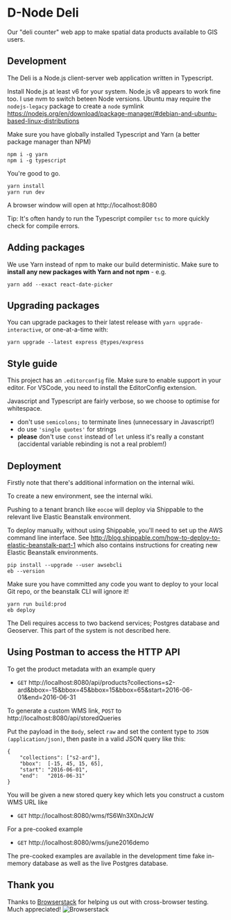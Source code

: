
D-Node Deli
===========

Our "deli counter" web app to make spatial data products available to GIS users.

Development
-----------

The Deli is a Node.js client-server web application written in Typescript.

Install Node.js at least v6 for your system. Node.js v8 appears to work fine too. I use nvm to switch beteen Node versions. Ubuntu may require the `nodejs-legacy` package to create a `node` symlink
https://nodejs.org/en/download/package-manager/#debian-and-ubuntu-based-linux-distributions

Make sure you have globally installed Typescript and Yarn (a better package manager than NPM)

    npm i -g yarn
    npm i -g typescript

You're good to go.

    yarn install
    yarn run dev

A browser window will open at http://localhost:8080

Tip: It's often handy to run the Typescript compiler `tsc` to more quickly check for compile errors.

Adding packages
---------------
We use Yarn instead of npm to make our build deterministic. Make sure to **install any new packages with Yarn and not npm** - e.g.

    yarn add --exact react-date-picker

Upgrading packages
------------------
You can upgrade packages to their latest release with `yarn upgrade-interactive`, or one-at-a-time with:

    yarn upgrade --latest express @types/express

Style guide
-----------
This project has an `.editorconfig` file. Make sure to enable support in your editor. For VSCode, you need to install the EditorConfig extension.

Javascript and Typescript are fairly verbose, so we choose to optimise for whitespace.

- don't use `semicolons;` to terminate lines (unnecessary in Javascript!)
- do use `'single quotes'` for strings
- **please** don't use `const` instead of `let` unless it's really a constant (accidental variable rebinding is not a real problem!)

Deployment
----------

Firstly note that there's additional information on the internal wiki. 

To create a new environment, see the internal wiki.

Pushing to a tenant branch like `eocoe` will deploy via Shippable to the relevant live Elastic Beanstalk environment.

To deploy manually, without using Shippable, you'll need to set up the AWS command line interface.
See http://blog.shippable.com/how-to-deploy-to-elastic-beanstalk-part-1 which also contains instructions for creating new Elastic Beanstalk environments.

    pip install --upgrade --user awsebcli
    eb --version

Make sure you have committed any code you want to deploy to your local Git repo, or the beanstalk CLI will ignore it!

    yarn run build:prod
    eb deploy

The Deli requires access to two backend services; Postgres database and Geoserver. This part of the system is not described here.


Using Postman to access the HTTP API
------------------------------------

To get the product metadata with an example query

- `GET` http://localhost:8080/api/products?collections=s2-ard&bbox=-15&bbox=45&bbox=15&bbox=65&start=2016-06-01&end=2016-06-31

To generate a custom WMS link,  `POST` to http://localhost:8080/api/storedQueries

Put the payload in the `Body`, select `raw` and set the content type to `JSON (application/json)`, then paste in a valid JSON query like this:

    {
        "collections": ["s2-ard"],
        "bbox":  [-15, 45, 15, 65],
        "start": "2016-06-01",
        "end":   "2016-06-31"
    }

You will be given a new stored query key which lets you construct a custom WMS URL like 

- `GET` http://localhost:8080/wms/fS6Wn3X0nJcW

For a pre-cooked example

- `GET` http://localhost:8080/wms/june2016demo

The pre-cooked examples are available in the development time fake in-memory database as well as the live Postgres database.

Thank you
---------
Thanks to [Browserstack](http://browserstack.com) for helping us out with cross-browser testing. Much appreciated! 
![Browserstack](https://www.browserstack.com/images/layout/browserstack-logo-600x315.png)
